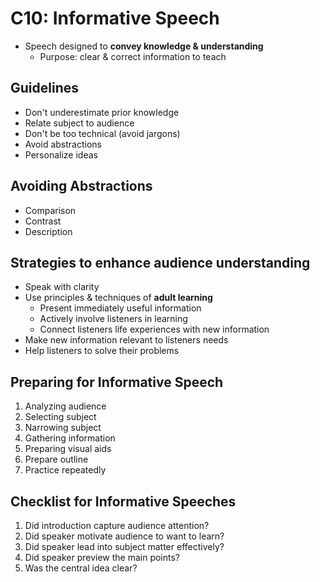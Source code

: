 # C10: Informative Speech

- Speech designed to **convey knowledge & understanding**
  - Purpose: clear & correct information to teach

## Guidelines

- Don't underestimate prior knowledge
- Relate subject to audience
- Don't be too technical (avoid jargons)
- Avoid abstractions 
- Personalize ideas

## Avoiding Abstractions

- Comparison
- Contrast
- Description

## Strategies to enhance audience understanding

- Speak with clarity
- Use principles & techniques of **adult learning**
  - Present immediately useful information
  - Actively involve listeners in learning
  - Connect listeners life experiences with new information
- Make new information relevant to listeners needs
- Help listeners to solve their problems

## Preparing for Informative Speech

1. Analyzing audience
2. Selecting subject
3. Narrowing subject
4. Gathering information
5. Preparing visual aids
6. Prepare outline
7. Practice repeatedly

## Checklist for Informative Speeches

1. Did introduction capture audience attention?
2. Did speaker motivate audience to want to learn?
3. Did speaker lead into subject matter effectively?
4. Did speaker preview the main points?
5. Was the central idea clear?